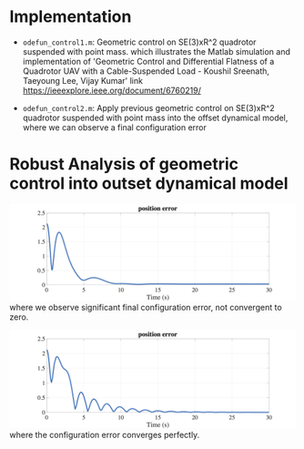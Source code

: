 # Implementation

- `odefun_control1.m`: Geometric control on SE(3)xR^2 quadrotor suspended with point mass. which illustrates the Matlab simulation and implementation of 'Geometric Control and Differential Flatness of a Quadrotor UAV with a Cable-Suspended Load - Koushil Sreenath, Taeyoung Lee, Vijay Kumar' link https://ieeexplore.ieee.org/document/6760219/

- `odefun_control2.m`: Apply previous geometric control on SE(3)xR^2 quadrotor suspended with point mass into the offset dynamical model, where we can observe a final configuration error

# Robust Analysis of geometric control into outset dynamical model
![Old Control Performance](/ControlPerformanceComparaison/OldModel.png )
where we observe significant final configuration error, not convergent to zero.

![Improved Control Performance](/ControlPerformanceComparaison/ImprovedModel.png)
where the configuration error converges perfectly.
